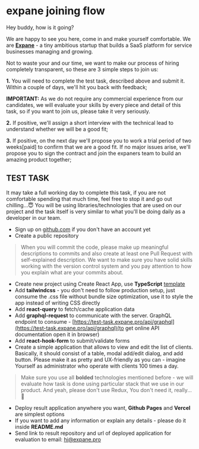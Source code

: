 # expane joining flow

Hey buddy, how is it going?

We are happy to see you here, come in and make yourself comfortable. We are **[Expane](https://expane.pro/)** - a tiny ambitious startup that builds a SaaS platform for service businesses managing and growing.

Not to waste your and our time, we want to make our process of hiring completely transparent, so these are 3 simple steps to join us:

**1.** You will need to complete the test task, described above and submit it. Within a couple of days, we'll hit you back with feedback;

**IMPORTANT:** As we do not require any commercial experience from our candidates, we will evaluate your skills by every piece and detail of this task, so if you want to join us, please take it very seriously.

**2.** If positive, we'll assign a short interview with the technical lead to understand whether we will be a good fit;

**3.** If positive, on the next day we'll propose you to work a trial period of two weeks[paid] to confirm that we are a good fit. If no major issues arise, we'll propose you to sign the contract and join the expaners team to build an amazing product together; 

## TEST TASK

It may take a full working day to complete this task, if you are not comfortable spending that much time, feel free to stop it and go out chilling...😇 You will be using libraries/technologies that are used on our project and the task itself is very similar to what you'll be doing daily as a developer in our team.

- Sign up on [github.com](http://github.com) if you don't have an account yet
- Create a public repository

> When you will commit the code, please make up meaningful descriptions to commits and also create at least one Pull Request with self-explained description. We want to make sure you have solid skills working with the version control system and you pay attention to how you explain what are your commits about.

- Create new project using Create React App, use **TypeScript** [template](https://create-react-app.dev/docs/adding-typescript/)
- Add **tailwindcss** - you don't need to follow production setup, just consume the .css file without bundle size optimization, use it to style the app instead of writing CSS directly
- Add **react-query** to fetch/cache application data
- Add **graphql-request** to communicate with the server. GraphQL endpoint to consume - [https://test-task.expane.pro/api/graphql](https://test-task.expane.pro/api/graphql)(to get online API documentation open it in browser)
- Add **react-hook-form** to submit/validate forms
- Create a simple application that allows to view and edit the list of clients. Basically, it should consist of a table, modal add/edit dialog, and add button. Please make it as pretty and UX-friendly as you can - imagine Yourself as administrator who operate with clients 100 times a day.

> Make sure you use all **bolded** technologies mentioned before - we will evaluate how task is done using particular stack that we use in our product. And yeah, please don't use Redux, You don't need it, really...🥴

- Deploy result application anywhere you want, **Github Pages** and **Vercel** are simplest options
- If you want to add any information or explain any details - please do it inside **README.md**
- Send link to result repository and url of deployed application for evaluation to email: [hi@expane.pro](mailto:hi@expane.pro)
